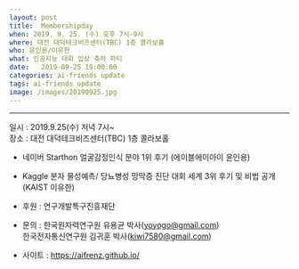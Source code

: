 ```yaml
---
layout: post
title:  Membershipday
when: 2019. 9. 25. (수) 오후 7시-9시
where: 대전 대덕테크비즈센터(TBC) 1층 콜라보홀
who: 윤인용/이유한
what: 인공지능 대회 입상 축하 파티
date:   2019-09-25 19:00:00
categories: ai-friends update
tags: ai-friends update
image: /images/20190925.jpg
---
```

***  

일시 : 2019.9.25(수) 저녁 7시~  
장소 : 대전 대덕테크비즈센터(TBC) 1층 콜라보홀  

- 네이버 Starthon 얼굴감정인식 분야 1위 후기 (에이블에이아이 윤인용)  
- Kaggle 분자 물성예측/ 당뇨병성 망막증 진단 대회 세계 3위 후기 및 비법 공개 (KAIST 이유한)  


- 후원 : 연구개발특구진흥재단  
- 문의 : 한국원자력연구원 유용균 박사(yoyogo@gmail.com)  
             한국전자통신연구원 김귀훈 박사(kiwi7580@gmail.com)  
- 사이트 : https://aifrenz.github.io/ 
